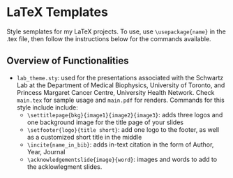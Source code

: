 # LaTeX Templates
Style semplates for my LaTeX projects. To use, use ``\usepackage{name}`` in the .tex file, then follow the instructions below for the commands available.

## Overview of Functionalities
- ``lab_theme.sty``: used for the presentations associated with the Schwartz Lab at the Department of Medical Biophysics, University of Toronto, and Princess Margaret Cancer Centre, University Health Network. Check ``main.tex`` for sample usage and ``main.pdf`` for renders. Commands for this style include include:
    - ``\settitlepage{bkg}{image1}{image2}{image3}``: adds three logos and one background image for the title page of your slides
    - ``\setfooter{logo}{title short}``: add one logo to the footer, as well as a customized short title in the middle
    - ``\incite{name_in_bib}``: adds in-text citation in the form of Author, Year, Journal
    - ``\acknowledgementslide{image}{word}``: images and words to add to the acklowlegment slides.

